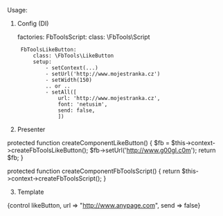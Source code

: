 Usage:

1) Config (DI)

	factories:
		FbToolsScript:
			class: \FbTools\Script

		FbToolsLikeButton:
			class: \FbTools\LikeButton
			setup:
				- setContext(...)
				- setUrl('http://www.mojestranka.cz')
				- setWidth(150)
				.. or ..
				- setAll([
					url: 'http://www.mojestranka.cz',
					font: 'netusim',
					send: false,
					])

2) Presenter

protected function createComponentLikeButton()
{
	$fb = $this->context->createFbToolsLikeButton();
	$fb->setUrl('http://www.g00gl.c0m');
	return $fb;
}

protected function createComponentFbToolsScript()
{
	return $this->context->createFbToolsScript();
}

3) Template

{control likeButton, url => "http://www.anypage.com", send => false}